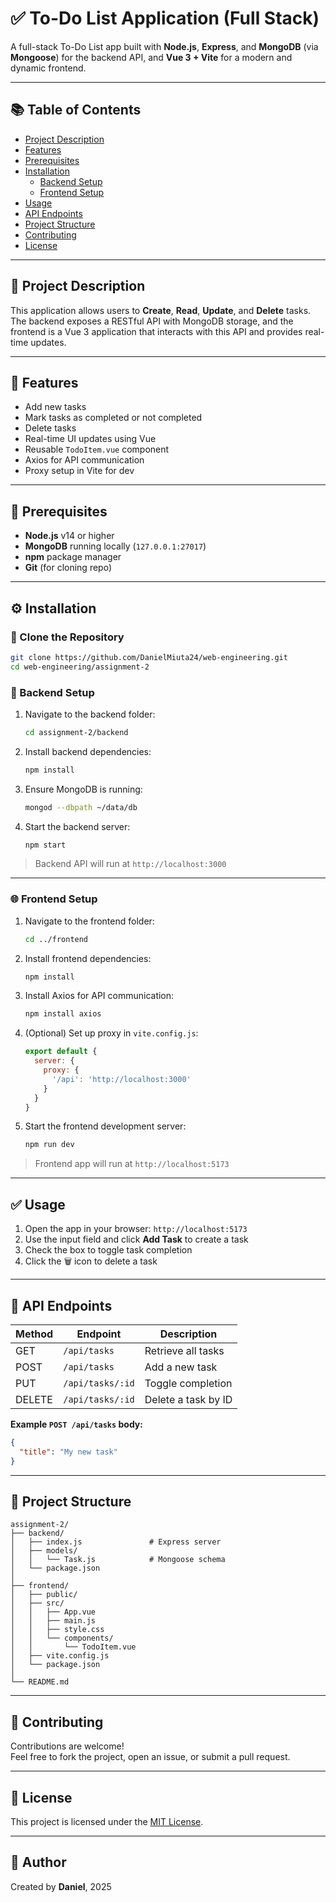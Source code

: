 # ✅ To-Do List Application (Full Stack)

A full-stack To-Do List app built with **Node.js**, **Express**, and **MongoDB** (via **Mongoose**) for the backend API, and **Vue 3 + Vite** for a modern and dynamic frontend.

---

## 📚 Table of Contents

- [Project Description](#project-description)  
- [Features](#features)  
- [Prerequisites](#prerequisites)  
- [Installation](#installation)  
  - [Backend Setup](#backend-setup)  
  - [Frontend Setup](#frontend-setup)  
- [Usage](#usage)  
- [API Endpoints](#api-endpoints)  
- [Project Structure](#project-structure)  
- [Contributing](#contributing)  
- [License](#license)  

---

## 📌 Project Description

This application allows users to **Create**, **Read**, **Update**, and **Delete** tasks. The backend exposes a RESTful API with MongoDB storage, and the frontend is a Vue 3 application that interacts with this API and provides real-time updates.

---

## 🚀 Features

- Add new tasks  
- Mark tasks as completed or not completed  
- Delete tasks  
- Real-time UI updates using Vue  
- Reusable `TodoItem.vue` component  
- Axios for API communication  
- Proxy setup in Vite for dev

---

## 🧰 Prerequisites

- **Node.js** v14 or higher  
- **MongoDB** running locally (`127.0.0.1:27017`)  
- **npm** package manager  
- **Git** (for cloning repo)

---

## ⚙️ Installation

### 🔽 Clone the Repository

```bash
git clone https://github.com/DanielMiuta24/web-engineering.git
cd web-engineering/assignment-2
```

### 🔧 Backend Setup

1. Navigate to the backend folder:
   ```bash
   cd assignment-2/backend
   ```

2. Install backend dependencies:
   ```bash
   npm install
   ```

3. Ensure MongoDB is running:
   ```bash
   mongod --dbpath ~/data/db
   ```

4. Start the backend server:
   ```bash
   npm start
   ```

> Backend API will run at `http://localhost:3000`

---

### 🌐 Frontend Setup

1. Navigate to the frontend folder:
   ```bash
   cd ../frontend
   ```

2. Install frontend dependencies:
   ```bash
   npm install
   ```

3. Install Axios for API communication:
   ```bash
   npm install axios
   ```

4. (Optional) Set up proxy in `vite.config.js`:
   ```js
   export default {
     server: {
       proxy: {
         '/api': 'http://localhost:3000'
       }
     }
   }
   ```

5. Start the frontend development server:
   ```bash
   npm run dev
   ```

> Frontend app will run at `http://localhost:5173`

---

## ✅ Usage

1. Open the app in your browser: `http://localhost:5173`  
2. Use the input field and click **Add Task** to create a task  
3. Check the box to toggle task completion  
4. Click the 🗑️ icon to delete a task

---

## 🔌 API Endpoints

| Method | Endpoint         | Description            |
|--------|------------------|------------------------|
| GET    | `/api/tasks`     | Retrieve all tasks     |
| POST   | `/api/tasks`     | Add a new task         |
| PUT    | `/api/tasks/:id` | Toggle completion      |
| DELETE | `/api/tasks/:id` | Delete a task by ID    |

**Example `POST /api/tasks` body:**
```json
{
  "title": "My new task"
}
```

---

## 📁 Project Structure

```
assignment-2/
├── backend/
│   ├── index.js               # Express server
│   ├── models/
│   │   └── Task.js            # Mongoose schema
│   └── package.json
│
├── frontend/
│   ├── public/
│   ├── src/
│   │   ├── App.vue
│   │   ├── main.js
│   │   ├── style.css
│   │   └── components/
│   │       └── TodoItem.vue
│   ├── vite.config.js
│   └── package.json
│
└── README.md
```

---

## 🤝 Contributing

Contributions are welcome!  
Feel free to fork the project, open an issue, or submit a pull request.

---

## 📄 License

This project is licensed under the [MIT License](LICENSE).

---

## 🙌 Author

Created by **Daniel**, 2025
